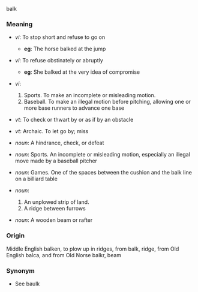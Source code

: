 balk
### Meaning
+ _vi_: To stop short and refuse to go on
    + __eg__: The horse balked at the jump
+ _vi_: To refuse obstinately or abruptly
    + __eg__: She balked at the very idea of compromise
+ _vi_:
   1. Sports. To make an incomplete or misleading motion.
   2. Baseball. To make an illegal motion before pitching, allowing one or more base runners to advance one base
+ _vt_: To check or thwart by or as if by an obstacle
+ _vt_: Archaic. To let go by; miss

+ _noun_: A hindrance, check, or defeat
+ _noun_: Sports. An incomplete or misleading motion, especially an illegal move made by a baseball pitcher
+ _noun_: Games. One of the spaces between the cushion and the balk line on a billiard table
+ _noun_:
   1. An unplowed strip of land.
   2. A ridge between furrows
+ _noun_: A wooden beam or rafter

### Origin

Middle English balken, to plow up in ridges, from balk, ridge, from Old English balca, and from Old Norse balkr, beam

### Synonym

+ See baulk


